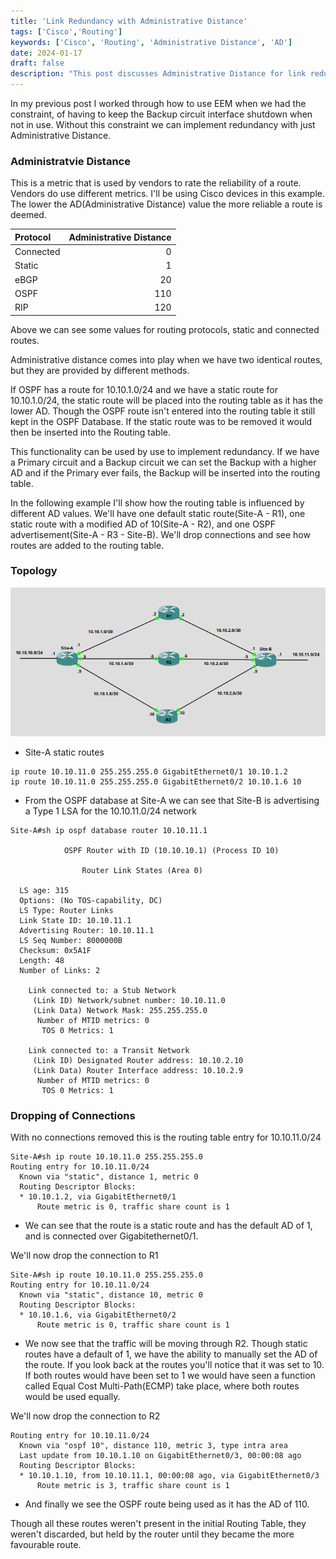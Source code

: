 ```yaml
---
title: 'Link Redundancy with Administrative Distance'
tags: ['Cisco','Routing']
keywords: ['Cisco', 'Routing', 'Administrative Distance', 'AD']
date: 2024-01-17
draft: false
description: "This post discusses Administrative Distance for link redundancy on Cisco routers"
---
```


In my previous post I worked through how to use EEM when we had the constraint, of having to keep the Backup circuit interface shutdown when not in use. Without this constraint we can implement redundancy with just Administrative Distance.

### Administratvie Distance ###
This is a metric that is used by vendors to rate the reliability of a route. Vendors do use different metrics. I'll be using Cisco devices in this example. The lower the AD(Administrative Distance) value the more reliable a route is deemed.

|Protocol        |Administrative Distance|
|:---------------|----------------------:|
|Connected       | 0|
|Static          | 1 |
|eBGP            | 20|
|OSPF            | 110|
|RIP             | 120|

Above we can see some values for routing protocols, static and connected routes.

Administrative distance comes into play when we have two identical routes, but they are provided by different methods. 

If OSPF has a route for 10.10.1.0/24 and we have a static route for 10.10.1.0/24, the static route will be placed into the routing table as it has the lower AD. Though the OSPF route isn't entered into the routing table it still kept in the OSPF Database. If the static route was to be removed it would then be inserted into the Routing table.

This functionality can be used by use to implement redundancy. If we have a Primary circuit and a Backup circuit we can set the Backup with a higher AD and if the Primary ever fails, the Backup will be inserted into the routing table.

In the following example I'll show how the routing table is influenced by different AD values. We'll have one default static route(Site-A - R1), one static route with a modified AD of 10(Site-A - R2), and one OSPF advertisement(Site-A - R3 - Site-B). We'll drop connections and see how routes are added to the routing table.

### Topology ###

![Topology](topology.png)

- Site-A static routes
```
ip route 10.10.11.0 255.255.255.0 GigabitEthernet0/1 10.10.1.2
ip route 10.10.11.0 255.255.255.0 GigabitEthernet0/2 10.10.1.6 10
```
- From the OSPF database at Site-A we can see that Site-B is advertising a Type 1 LSA for the 10.10.11.0/24 network
```
Site-A#sh ip ospf database router 10.10.11.1 

            OSPF Router with ID (10.10.10.1) (Process ID 10)

                Router Link States (Area 0)

  LS age: 315
  Options: (No TOS-capability, DC)
  LS Type: Router Links
  Link State ID: 10.10.11.1
  Advertising Router: 10.10.11.1
  LS Seq Number: 8000000B
  Checksum: 0x5A1F
  Length: 48
  Number of Links: 2

    Link connected to: a Stub Network
     (Link ID) Network/subnet number: 10.10.11.0
     (Link Data) Network Mask: 255.255.255.0
      Number of MTID metrics: 0
       TOS 0 Metrics: 1

    Link connected to: a Transit Network
     (Link ID) Designated Router address: 10.10.2.10
     (Link Data) Router Interface address: 10.10.2.9
      Number of MTID metrics: 0
       TOS 0 Metrics: 1
```

### Dropping of Connections ###

With no connections removed this is the routing table entry for 10.10.11.0/24
```
Site-A#sh ip route 10.10.11.0 255.255.255.0
Routing entry for 10.10.11.0/24
  Known via "static", distance 1, metric 0
  Routing Descriptor Blocks:
  * 10.10.1.2, via GigabitEthernet0/1
      Route metric is 0, traffic share count is 1
```
- We can see that the route is a static route and has the default AD of 1, and is connected over Gigabitethernet0/1.


We'll now drop the connection to R1
```
Site-A#sh ip route 10.10.11.0 255.255.255.0  
Routing entry for 10.10.11.0/24
  Known via "static", distance 10, metric 0
  Routing Descriptor Blocks:
  * 10.10.1.6, via GigabitEthernet0/2
      Route metric is 0, traffic share count is 1
```
- We now see that the traffic will be moving through R2. Though static routes have a default of 1, we have the ability to manually set the AD of the route. If you look back at the routes you'll notice that it was set to 10. If both routes would have been set to 1 we would have seen a function called Equal Cost Multi-Path(ECMP) take place, where both routes would be used equally.

We'll now drop the connection to R2

```
Routing entry for 10.10.11.0/24
  Known via "ospf 10", distance 110, metric 3, type intra area
  Last update from 10.10.1.10 on GigabitEthernet0/3, 00:00:08 ago
  Routing Descriptor Blocks:
  * 10.10.1.10, from 10.10.11.1, 00:00:08 ago, via GigabitEthernet0/3
      Route metric is 3, traffic share count is 1
```
- And finally we see the OSPF route being used as it has the AD of 110.

Though all these routes weren't present in the initial Routing Table, they weren't discarded, but held by the router until they became the more favourable route.


